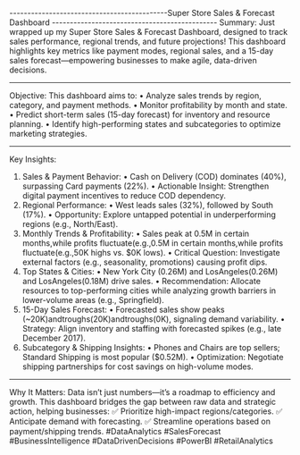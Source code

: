 --------------------------------------------Super Store Sales & Forecast Dashboard ---------------------------------------------- 
Summary:
Just wrapped up my Super Store Sales & Forecast Dashboard, designed to track sales performance, regional trends, and future projections! This dashboard highlights key metrics like payment modes, regional sales, and a 15-day sales forecast—empowering businesses to make agile, data-driven decisions.
________________________________________
Objective:
This dashboard aims to:
•	Analyze sales trends by region, category, and payment methods.
•	Monitor profitability by month and state.
•	Predict short-term sales (15-day forecast) for inventory and resource planning.
•	Identify high-performing states and subcategories to optimize marketing strategies.
________________________________________
Key Insights:
1. Sales & Payment Behavior:
•	Cash on Delivery (COD) dominates (40%), surpassing Card payments (22%).
•	Actionable Insight: Strengthen digital payment incentives to reduce COD dependency.
2. Regional Performance:
•	West leads sales (32%), followed by South (17%).
•	Opportunity: Explore untapped potential in underperforming regions (e.g., North/East).
3. Monthly Trends & Profitability:
•	Sales peak at 0.5M in certain months,while profits fluctuate(e.g.,0.5M in certain months,while profits fluctuate(e.g.,50K highs vs. $0K lows).
•	Critical Question: Investigate external factors (e.g., seasonality, promotions) causing profit dips.
4. Top States & Cities:
•	New York City (0.26M) and LosAngeles(0.26M) and LosAngeles(0.18M) drive sales.
•	Recommendation: Allocate resources to top-performing cities while analyzing growth barriers in lower-volume areas (e.g., Springfield).
5. 15-Day Sales Forecast:
•	Forecasted sales show peaks (~20K)andtroughs(20K)andtroughs(0K), signaling demand variability.
•	Strategy: Align inventory and staffing with forecasted spikes (e.g., late December 2017).
6. Subcategory & Shipping Insights:
•	Phones and Chairs are top sellers; Standard Shipping is most popular ($0.52M).
•	Optimization: Negotiate shipping partnerships for cost savings on high-volume modes.
________________________________________
Why It Matters:
Data isn’t just numbers—it’s a roadmap to efficiency and growth. This dashboard bridges the gap between raw data and strategic action, helping businesses:
✅ Prioritize high-impact regions/categories.
✅ Anticipate demand with forecasting.
✅ Streamline operations based on payment/shipping trends.
#DataAnalytics #SalesForecast #BusinessIntelligence #DataDrivenDecisions #PowerBI #RetailAnalytics
